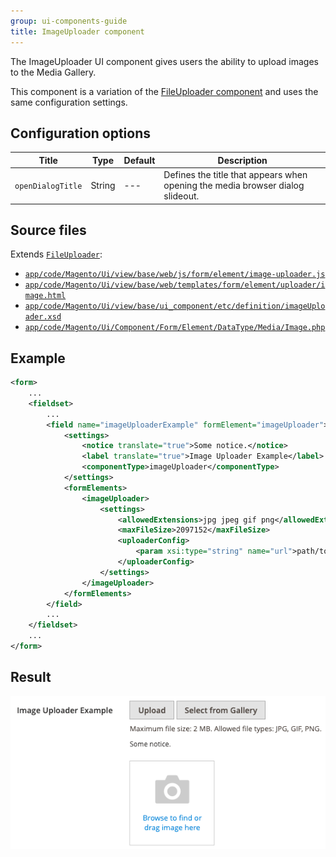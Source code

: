 ```yaml
---
group: ui-components-guide
title: ImageUploader component
---
```


The ImageUploader UI component gives users the ability to upload images to the Media Gallery.

This component is a variation of the [FileUploader component](fileuploader.html) and uses the same configuration settings.

## Configuration options

| Title             | Type   | Default | Description                                                                    |
| ----------------- | ------ | ------- | ------------------------------------------------------------------------------ |
| `openDialogTitle` | String |   ---   | Defines the title that appears when opening the media browser dialog slideout. |

## Source files

Extends [`FileUploader`](fileuploader.html):

-  [`app/code/Magento/Ui/view/base/web/js/form/element/image-uploader.js`](https://github.com/magento/magento2/blob/2.4/app/code/Magento/Ui/view/base/web/js/form/element/image-uploader.js)
-  [`app/code/Magento/Ui/view/base/web/templates/form/element/uploader/image.html`](https://github.com/magento/magento2/blob/2.4/app/code/Magento/Ui/view/base/web/templates/form/element/uploader/image.html)
-  [`app/code/Magento/Ui/view/base/ui_component/etc/definition/imageUploader.xsd`](https://github.com/magento/magento2/blob/2.4/app/code/Magento/Ui/view/base/ui_component/etc/definition/imageUploader.xsd)
-  [`app/code/Magento/Ui/Component/Form/Element/DataType/Media/Image.php`](https://github.com/magento/magento2/blob/2.4/app/code/Magento/Ui/Component/Form/Element/DataType/Media/Image.php)

## Example

```xml
<form>
    ...
    <fieldset>
        ...
        <field name="imageUploaderExample" formElement="imageUploader">
            <settings>
                <notice translate="true">Some notice.</notice>
                <label translate="true">Image Uploader Example</label>
                <componentType>imageUploader</componentType>
            </settings>
            <formElements>
                <imageUploader>
                    <settings>
                        <allowedExtensions>jpg jpeg gif png</allowedExtensions>
                        <maxFileSize>2097152</maxFileSize>
                        <uploaderConfig>
                            <param xsi:type="string" name="url">path/to/save</param>
                        </uploaderConfig>
                    </settings>
                </imageUploader>
            </formElements>
        </field>
        ...
    </fieldset>
    ...
</form>
```

## Result

![ImageUploader Component Example](../_images/ui-components/ui-image-uploader-example.png)
